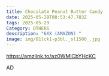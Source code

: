 ```yaml
---
title: Chocolate Peanut Butter Candy
date: 2025-05-29T08:53:47.783Z
tags: 2025-05-29
Category: OTHERS
description: "6XX (AMAZON) "
image: img/81lck1-p3bl._sl1500_.jpg
---
```

https://amzlink.to/az0WMlCbYHcKC 

A﻿D